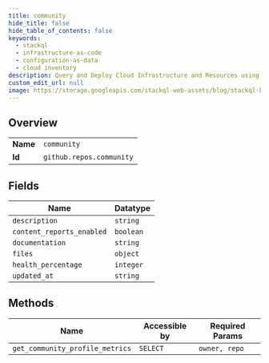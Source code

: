 ```yaml
---
title: community
hide_title: false
hide_table_of_contents: false
keywords:
  - stackql
  - infrastructure-as-code
  - configuration-as-data
  - cloud inventory
description: Query and Deploy Cloud Infrastructure and Resources using SQL
custom_edit_url: null
image: https://storage.googleapis.com/stackql-web-assets/blog/stackql-blog-post-featured-image.png
---
```

  
    

## Overview
<table><tbody>
<tr><td><b>Name</b></td><td><code>community</code></td></tr>
<tr><td><b>Id</b></td><td><code>github.repos.community</code></td></tr>
</tbody></table>

## Fields
| Name | Datatype |
| ---- | -------- |
| `description` | `string` |
| `content_reports_enabled` | `boolean` |
| `documentation` | `string` |
| `files` | `object` |
| `health_percentage` | `integer` |
| `updated_at` | `string` |
## Methods
| Name | Accessible by | Required Params |
| ---- | ------------- | --------------- |
| `get_community_profile_metrics` | `SELECT` | `owner, repo` |
